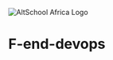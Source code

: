 ![AltSchool Africa Logo](https://github.com/tuyojr/altschool-opensource-names/blob/main/AltSchool.svg)
<!-- ![AltSchool Africa Logo](./altschool-seeklogo.com.svg-light-mode-only) -->
<!-- ![AltSchool Africa Logo](./AltSchool-dark.svg#gh-dark-mode-only) -->


# F-end-devops
